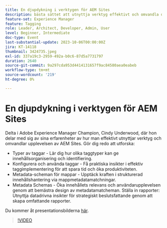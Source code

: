 ```yaml
---
title: En djupdykning i verktygen för AEM Sites
description: bästa sättet att utnyttja verktyg effektivt och omvandla din AEM Sites-upplevelse. Typer av taggar Lär dig hur olika taggtyper kan ge innehållsorganisering och identifierbarhet.  Konfigurera och använda taggar skaffa praktiska insikter om effektiv taggimplementering för att spara tid och öka produktiviteten.  Metadatascheman för mappar Upptäck kraften i strukturerad innehållshantering via mappmetadataram.Metadatascheman Ökar innehållets relevans och användarupplevelse genom att bemästra design av metadataramar. Konfigurera rapporter Utnyttja datadrivna insikter för strategiskt beslutsfattande genom att skapa omfattande rapporter. Du kan få tillgång till presentationsbilderna här.
feature-set: Experience Manager
feature: Tagging
role: Leader, Architect, Developer, Admin, User
level: Beginner, Intermediate
doc-type: Event
last-substantial-update: 2023-10-06T00:00:00Z
jira: KT-14118
thumbnail: 3424735.jpeg
exl-id: 337a19c3-2959-492a-b0c6-87d5a7731797
duration: 2640
source-git-commit: 9a297cda953d4414131657f9ac84580aea0eabeb
workflow-type: tm+mt
source-wordcount: '219'
ht-degree: 0%

---
```


# En djupdykning i verktygen för AEM Sites

Delta i Adobe Experience Manager Champion, Cindy Underwood, där hon delar med sig av sina erfarenheter av hur man effektivt utnyttjar verktyg och omvandlar upplevelsen av AEM Sites. Gör dig redo att utforska:

* Typer av taggar - Lär dig hur olika taggtyper kan ge innehållsorganisering och identifiering.
* Konfigurera och använda taggar - Få praktiska insikter i effektiv taggimplementering för att spara tid och öka produktiviteten.
* Metadata-scheman för mappar - Upptäck kraften i strukturerad innehållshantering via mappmetadatamatchningar.
* Metadata Schemas - Öka innehållets relevans och användarupplevelsen genom att bemästra design av metadatamatcheman. Ställa in rapporter: Utnyttja datadrivna insikter för strategiskt beslutsfattande genom att skapa omfattande rapporter.

Du kommer åt presentationsbilderna [här](/help/learn-from-your-peers/assets/experience-manager/sept2023/AEM-Sites-Tools-Webinar.pdf).

>[!VIDEO](https://video.tv.adobe.com/v/3424735/?learn=on)
